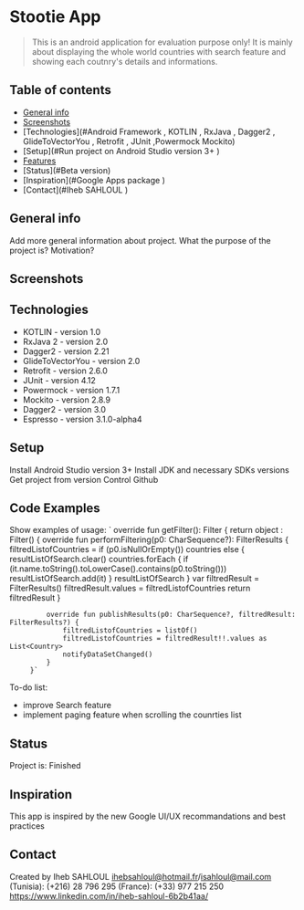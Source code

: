 # Stootie App
> This is an android application for evaluation purpose only! It is mainly about displaying the whole world countries with search feature and showing each coutnry's details and informations.

## Table of contents
* [General info](#general-info)
* [Screenshots](#screenshots)
* [Technologies](#Android Framework , KOTLIN , RxJava , Dagger2 , GlideToVectorYou , Retrofit , JUnit ,Powermock  Mockito)
* [Setup](#Run project on Android Studio version 3+ )
* [Features](#features)
* [Status](#Beta version)
* [Inspiration](#Google Apps package )
* [Contact](#Iheb SAHLOUL )

## General info
Add more general information about project. What the purpose of the project is? Motivation?

## Screenshots

## Technologies
* KOTLIN - version 1.0
* RxJava 2 - version 2.0
* Dagger2 - version 2.21
* GlideToVectorYou - version 2.0
* Retrofit - version 2.6.0
* JUnit - version 4.12
* Powermock - version 1.7.1
* Mockito - version 2.8.9
* Dagger2 - version 3.0
* Espresso - version 3.1.0-alpha4


## Setup
Install Android Studio version 3+
Install JDK and necessary SDKs versions
Get project from version Control Github


## Code Examples
Show examples of usage:
` override fun getFilter(): Filter {
         return object : Filter() {
             override fun performFiltering(p0: CharSequence?): FilterResults {
                 filtredListofCountries = if (p0.isNullOrEmpty())
                     countries
                 else {
                     resultListOfSearch.clear()
                     countries.forEach {
                         if (it.name.toString().toLowerCase().contains(p0.toString()))
                             resultListOfSearch.add(it)
                     }
                     resultListOfSearch
                 }
                 var filtredResult = FilterResults()
                 filtredResult.values = filtredListofCountries
                 return filtredResult
             }

             override fun publishResults(p0: CharSequence?, filtredResult: FilterResults?) {
                 filtredListofCountries = listOf()
                 filtredListofCountries = filtredResult!!.values as List<Country>
                 notifyDataSetChanged()
             }
         }`


To-do list:
* improve Search feature
* implement paging feature when scrolling the counrties list

## Status
Project is: Finished

## Inspiration
This app is inspired by the new Google UI/UX recommandations and best practices

## Contact
Created by Iheb SAHLOUL
           ihebsahloul@hotmail.fr/isahloul@mail.com
           (Tunisia): (+216) 28 796 295
           (France):  (+33) 977 215 250
           https://www.linkedin.com/in/iheb-sahloul-6b2b41aa/